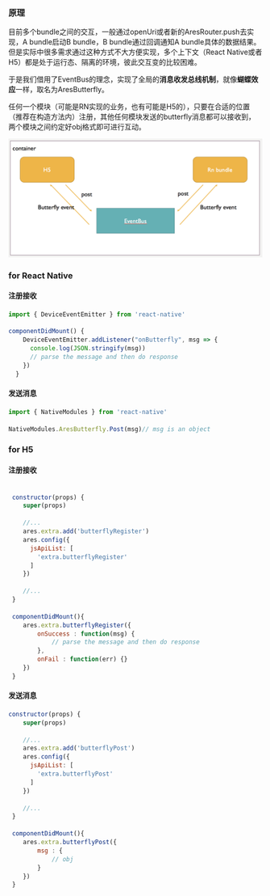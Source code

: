 ### 原理

目前多个bundle之间的交互，一般通过openUri或者新的AresRouter.push去实现，A bundle启动B bundle，B bundle通过回调通知A bundle具体的数据结果。但是实际中很多需求通过这种方式不大方便实现，多个上下文（React Native或者H5）都是处于运行态、隔离的环境，彼此交互变的比较困难。

于是我们借用了EventBus的理念，实现了全局的<b>消息收发总线机制</b>，就像<b>蝴蝶效应</b>一样，取名为AresButterfly。

任何一个模块（可能是RN实现的业务，也有可能是H5的），只要在合适的位置（推荐在构造方法内）注册，其他任何模块发送的butterfly消息都可以接收到，两个模块之间约定好obj格式即可进行互动。

![butterfly](/docs/img/butterfly.png)

### for React Native

#### 注册接收

```javascript
import { DeviceEventEmitter } from 'react-native'

componentDidMount() {
    DeviceEventEmitter.addListener("onButterfly", msg => {
      console.log(JSON.stringify(msg))
      // parse the message and then do response
    })
  }
```

#### 发送消息
```javascript
import { NativeModules } from 'react-native'

NativeModules.AresButterfly.Post(msg)// msg is an object
```

### for H5

#### 注册接收

```javascript

 constructor(props) {
    super(props)

    //...
    ares.extra.add('butterflyRegister')
    ares.config({
      jsApiList: [
        'extra.butterflyRegister'
      ]
    })

    //...
 }

 componentDidMount(){
    ares.extra.butterflyRegister({
        onSuccess : function(msg) {
            // parse the message and then do response
        },
        onFail : function(err) {}
    })
 }
```

#### 发送消息

```javascript
constructor(props) {
    super(props)

    //...
    ares.extra.add('butterflyPost')
    ares.config({
      jsApiList: [
        'extra.butterflyPost'
      ]
    })

    //...
 }

 componentDidMount(){
    ares.extra.butterflyPost({
        msg : {
            // obj
        }
    })
 }
```

